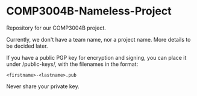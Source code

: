 # COMP3004B-Nameless-Project
Repository for our COMP3004B project.


Currently, we don't have a team name, nor a project name.
More details to be decided later.


If you have a public PGP key for encryption and signing, you can place it under /public-keys/, with the filenames in the format:

`<firstname>-<lastname>.pub`

Never share your private key.
